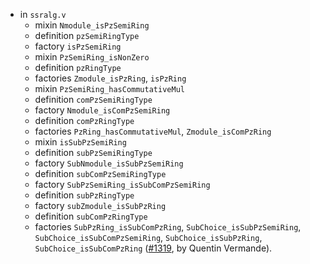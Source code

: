 - in `ssralg.v`
  + mixin `Nmodule_isPzSemiRing`
  + definition `pzSemiRingType`
  + factory `isPzSemiRing`
  + mixin `PzSemiRing_isNonZero`
  + definition `pzRingType`
  + factories `Zmodule_isPzRing`, `isPzRing`
  + mixin `PzSemiRing_hasCommutativeMul`
  + definition `comPzSemiRingType`
  + factory `Nmodule_isComPzSemiRing`
  + definition `comPzRingType`
  + factories `PzRing_hasCommutativeMul`, `Zmodule_isComPzRing`
  + mixin `isSubPzSemiRing`
  + definition `subPzSemiRingType`
  + factory `SubNmodule_isSubPzSemiRing`
  + definition `subComPzSemiRingType`
  + factory `SubPzSemiRing_isSubComPzSemiRing`
  + definition `subPzRingType`
  + factory `subZmodule_isSubPzRing`
  + definition `subComPzRingType`
  + factories `SubPzRing_isSubComPzRing`, `SubChoice_isSubPzSemiRing`,
    `SubChoice_isSubComPzSemiRing`, `SubChoice_isSubPzRing`,
    `SubChoice_isSubComPzRing`
    ([#1319](https://github.com/math-comp/math-comp/pull/1319),
    by Quentin Vermande).
